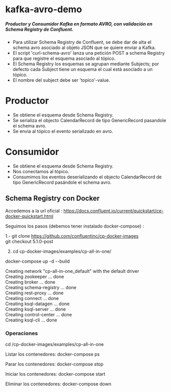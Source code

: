 # kafka-avro-demo
##### Productor y Consumidor Kafka en formato AVRO, con validación en Schema Registry de Confluent.

* Para utilizar Schema Registry de Confluent, se debe dar de alta el schema avro asociado al objeto JSON que se quiere enviar a Kafka.
* El script 'curl-schema-avro' lanza una petición POST a schema Registry para que registre el esquema asociado al tópico.
* El Schema Registry los esquemas se agrupan mediante Subjects; por defecto cada Subject tiene un esquema el cual está asociado a un tópico.
* El nombre del subject debe ser 'topico'-value. 

# Productor
* Se obtiene el esquema desde Schema Registry.
* Se serializa el objecto CalendarRecord de tipo GenericRecord pasandole el schema avro.
* Se envia al tópico el evento serializado en avro.

# Consumidor
* Se obtiene el esquema desde Schema Registry.
* Nos conectamos al tópico.
* Consumimos los eventos deserializando el objecto CalendarRecord de tipo GenericRecord pasándole el schema avro.


## Schema Registry con Docker

Accedemos a la url oficial :
https://docs.confluent.io/current/quickstart/ce-docker-quickstart.html

Seguimos los pasos (debemos tener instalado docker-compose) :

1.- git clone https://github.com/confluentinc/cp-docker-images                                            
    git checkout 5.1.0-post


2. cd cp-docker-images/examples/cp-all-in-one/

docker-compose up -d --build

Creating network "cp-all-in-one_default" with the default driver   
Creating zookeeper ... done                                
Creating broker    ... done                             
Creating schema-registry ... done                          
Creating rest-proxy      ... done                                
Creating connect         ... done                            
Creating ksql-datagen    ... done                            
Creating ksql-server     ... done                               
Creating control-center  ... done                       
Creating ksql-cli        ... done                      


### Operaciones

cd /cp-docker-images/examples/cp-all-in-one

Listar los contenedores: docker-compose ps

Parar los contenedores: docker-compose stop

Iniciar los contenedores: docker-compose start

Eliminar los contenedores: docker-compose down


